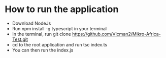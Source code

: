 # How to run the application
- Download NodeJs 
- Run npm install -g typescript in your terminal
- In the terminal, run git clone https://github.com/Vicman2/Mikro-Africa-Test.git
- cd to the root application and run tsc index.ts
- You can then run the index.js

